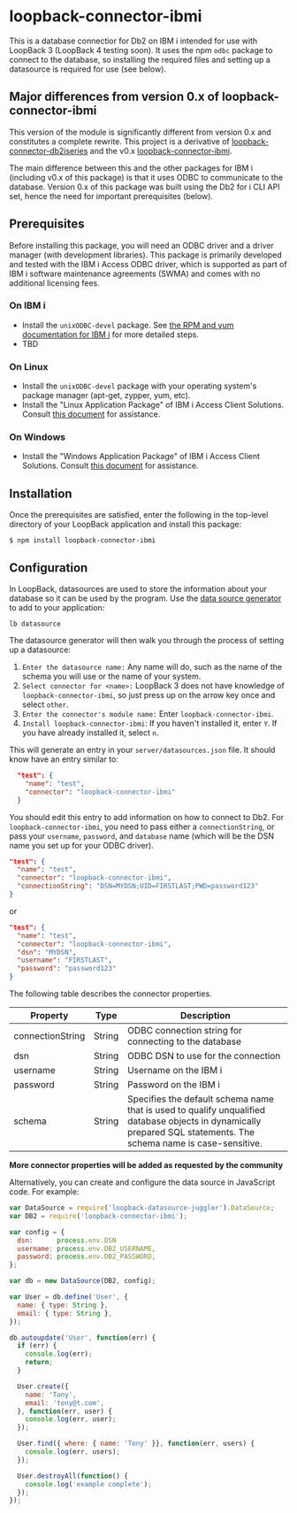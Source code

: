 # loopback-connector-ibmi

This is a database connectior for Db2 on IBM i intended for use with LoopBack 3 (LoopBack 4 testing soon). It uses the npm `odbc` package to connect to the database, so installing the required files and setting up a datasource is required for use (see below).

## Major differences from version 0.x of loopback-connector-ibmi
This version of the module is significantly different from version 0.x and constitutes a complete rewrite. This project is a derivative of [loopback-connector-db2iseries](https://github.com/strongloop/loopback-connector-db2iseries) and the v0.x [loopback-connector-ibmi](https://github.com/andrescolodrero/loopback-connector-ibmi).

The main difference between this and the other packages for IBM i (including v0.x of this package) is that it uses ODBC to communicate to the database. Version 0.x of this package was built using the Db2 for i CLI API set, hence the need for important prerequisites (below). 

## Prerequisites
Before installing this package, you will need an ODBC driver and a driver manager (with development libraries). 
This package is primarily developed and tested with the IBM i Access ODBC driver, which is supported as part of IBM i software maintenance agreements (SWMA) and comes with no additional licensing fees. 

### On IBM i
- Install the `unixODBC-devel` package. See [the RPM and yum documentation for IBM i](http://ibm.biz/ibmi-rpms) for more detailed steps.
- TBD
### On Linux
- Install the `unixODBC-devel` package with your operating system's package manager (apt-get, zypper, yum, etc).
- Install the "Linux Application Package" of IBM i Access Client Solutions. Consult [this document](http://www-01.ibm.com/support/docview.wss?uid=nas8N1010355) for assistance.
### On Windows
- Install the "Windows Application Package" of IBM i Access Client Solutions. Consult [this document](http://www-01.ibm.com/support/docview.wss?uid=nas8N1010355) for assistance.


## Installation
Once the prerequisites are satisfied, enter the following in the top-level directory of your LoopBack application and install this package:

```
$ npm install loopback-connector-ibmi 
```

## Configuration

In LoopBack, datasources are used to store the information about your database so it can be used by the program. Use the [data source generator](https://loopback.io/doc/en/lb3/Data-source-generator.html) to add  to your application:

```
lb datasource
```

The datasource generator will then walk you through the process of setting up a datasource:
1. `Enter the datasource name:` Any name will do, such as the name of the schema you will use or the name of your system.
2. `Select connector for <name>:` LoopBack 3 does not have knowledge of `loopback-connector-ibmi`, so just press up on the arrow key once and select `other`.
3. `Enter the connector's module name:` Enter `loopback-connector-ibmi`.
4. `Install loopback-connector-ibmi`: If you haven't installed it, enter `Y`. If you have already installed it, select `n`.

This will generate an entry in your `server/datasources.json` file. It should know have an entry similar to:

```json
  "test": {
    "name": "test",
    "connector": "loopback-connector-ibmi"
  }
  ```
You should edit this entry to add information on how to connect to Db2. For `loopback-connector-ibmi`, you need to pass either a `connectionString`, or pass your `username`, `password`, and `database` name (which will be the DSN name you set up for your ODBC driver).

```json
"test": {
  "name": "test",
  "connector": "loopback-connector-ibmi",
  "connectionString": "DSN=MYDSN;UID=FIRSTLAST;PWD=password123"
}
```

or

```json
"test": {
  "name": "test",
  "connector": "loopback-connector-ibmi",
  "dsn": "MYDSN",
  "username": "FIRSTLAST",
  "password": "password123"
}
```

The following table describes the connector properties.

Property| Type | Description
---| --------| --------
connectionString | String  | ODBC connection string for connecting to the database
dsn            | String  | ODBC DSN to use for the connection
username       | String  | Username on the IBM i
password       | String  | Password on the IBM i
schema         | String  | Specifies the default schema name that is used to qualify unqualified database objects in dynamically prepared SQL statements. The schema name is case-sensitive.

**More connector properties will be added as requested by the community**


Alternatively, you can create and configure the data source in JavaScript code.
For example:

```JavaScript
var DataSource = require('loopback-datasource-juggler').DataSource;
var DB2 = require('loopback-connector-ibmi');

var config = {
  dsn:      process.env.DSN
  username: process.env.DB2_USERNAME,
  password: process.env.DB2_PASSWORD,
};

var db = new DataSource(DB2, config);

var User = db.define('User', {
  name: { type: String },
  email: { type: String },
});

db.autoupdate('User', function(err) {
  if (err) {
    console.log(err);
    return;
  }

  User.create({
    name: 'Tony',
    email: 'tony@t.com',
  }, function(err, user) {
    console.log(err, user);
  });

  User.find({ where: { name: 'Tony' }}, function(err, users) {
    console.log(err, users);
  });

  User.destroyAll(function() {
    console.log('example complete');
  });
});
```
